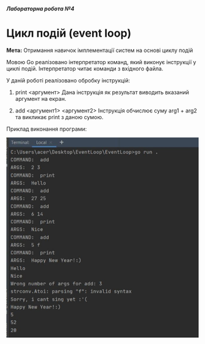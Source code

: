 ##### Лабораторна робота №4

# Цикл подій (event loop)

**Мета:** Отримання навичок імплементації систем на основі циклу подій

Мовою Go реалізовано інтерпретатор команд, який виконує інструкції у циклі подій.
Інтерпретатор читає команди з вхідного файла.

У даній роботі реалізовано обробку інструкцій:

1. print <аргумент>
   Дана інструкція як результат виводить вказаний аргумент на екран.

2. add <аргумент1> <аргумент2>
   Інструкція обчислює суму arg1 + arg2 та викликає print з даною сумою.

   

Приклад виконання програми:

![EventLoop](EventLoop.jpg)